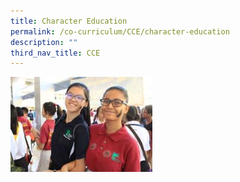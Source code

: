 ```yaml
---
title: Character Education
permalink: /co-curriculum/CCE/character-education
description: ""
third_nav_title: CCE
---
```


<img src="/images/character%20education.jpeg" 
     style="width:45%">